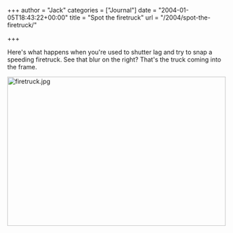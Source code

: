 +++
author = "Jack"
categories = ["Journal"]
date = "2004-01-05T18:43:22+00:00"
title = "Spot the firetruck"
url = "/2004/spot-the-firetruck/"

+++

Here's what happens when you're used to shutter lag and try to snap a speeding firetruck. See that blur on the right? That's the truck coming into the frame.
  

  
<img alt="firetruck.jpg" src="https://www.jackbaty.com/images/blog/firetruck.jpg" width="499" height="341" border="0" />
